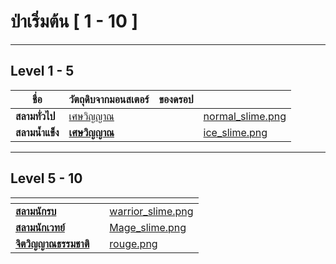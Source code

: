 # ป่าเริ่มต้น \[ 1 - 10 ]

***

## Level 1 - 5

<table data-full-width="true"><thead><tr><th>ชื่อ</th><th>วัตถุดิบจากมอนสเตอร์</th><th>ของดรอป</th><th data-hidden data-type="files"></th></tr></thead><tbody><tr><td><strong>สลามทั่วไป</strong></td><td><a href="../monsters-loot/loot.md#world-1">เศษวิญญาณ</a></td><td></td><td><a href="../.gitbook/assets/normal_slime.png">normal_slime.png</a></td></tr><tr><td><strong>สลามน้ำแข็ง</strong></td><td><a href="../monsters-loot/loot.md#world-1"><strong>เศษวิญญาณ</strong></a></td><td></td><td><a href="../.gitbook/assets/ice_slime.png">ice_slime.png</a></td></tr></tbody></table>

***

## Level 5 - 10

<table data-card-size="large" data-column-title-hidden data-view="cards" data-full-width="true"><thead><tr><th></th><th></th><th data-hidden data-card-cover data-type="files"></th></tr></thead><tbody><tr><td><a href="../monsters-loot/loot.md#world-1"><strong>สลามนักรบ</strong></a></td><td></td><td><a href="../.gitbook/assets/warrior_slime.png">warrior_slime.png</a></td></tr><tr><td><a href="../monsters-loot/loot.md#world-1"><strong>สลามนักเวทย์</strong></a></td><td></td><td><a href="../.gitbook/assets/Mage_slime.png">Mage_slime.png</a></td></tr><tr><td><a href="../monsters-loot/loot.md#world-1"><strong>จิตวิญญาณธรรมชาติ</strong></a></td><td></td><td><a href="../.gitbook/assets/rouge.png">rouge.png</a></td></tr></tbody></table>
